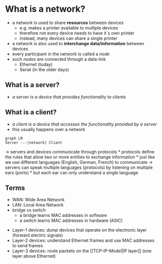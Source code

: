 # What is a network?

* a network is used to share **resources** between devices
	* e.g. makes a printer available to multiple devices
	* therefore not every device needs to have it´s own printer
	* instead, many devices can share a single printer
* a network is also used to **interchange data/information** between devices
* every participant in the network is called a *node*
* such *nodes* are connected through a data-link
	* Ethernet (today)
	* Serial (in the older days)

## What is a server?
* *a server is a device that provides functionality to clients*

## What is a client?
* *a client is a device that accesses the functionality provided by a server*
* this usually happens over a network

```mermaid
graph LR
Server ---|network| Client
```

-> servers and devices communicate through protocols
	* protocols define the rules that allow two or more entities to exchange information
	* just like we use different languages (English, German, French) to communicate
-> servers can speak multiple languages (protocols) by listening on multiple ears (ports)
	* but each ear can only understand a single language

## Terms

- WAN: Wide Area Network
- LAN: Local Area Network
- bridge vs switch
	- a bridge learns MAC addresses in software
	- a switch learns MAC addresses in hardware (ASIC)
* Layer-1 devices: *dump* devices that operate on the electronic layer (forward electric signals)
* Layer-2 devices: understand Ethernet frames and use MAC addresses to send frames
* Layer-3 devices: route packets on the [[TCP-IP-Model|IP layer]] (one layer above Ethernet)